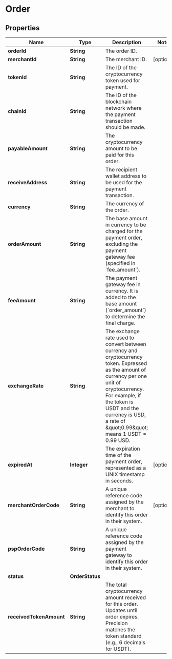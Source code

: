 

# Order


## Properties

| Name | Type | Description | Notes |
|------------ | ------------- | ------------- | -------------|
|**orderId** | **String** | The order ID. |  |
|**merchantId** | **String** | The merchant ID. |  [optional] |
|**tokenId** | **String** | The ID of the cryptocurrency token used for payment. |  |
|**chainId** | **String** | The ID of the blockchain network where the payment transaction should be made. |  |
|**payableAmount** | **String** | The cryptocurrency amount to be paid for this order. |  |
|**receiveAddress** | **String** | The recipient wallet address to be used for the payment transaction. |  |
|**currency** | **String** | The currency of the order. |  |
|**orderAmount** | **String** | The base amount in currency to be charged for the payment order, excluding the payment gateway fee (specified in &#x60;fee_amount&#x60;). |  |
|**feeAmount** | **String** | The payment gateway fee in currency. It is added to the base amount (&#x60;order_amount&#x60;) to determine the final charge. |  |
|**exchangeRate** | **String** | The exchange rate used to convert between currency and cryptocurrency token. Expressed as the amount of currency per one unit of cryptocurrency. For example, if the token is USDT and the currency is USD, a rate of \&quot;0.99\&quot; means 1 USDT &#x3D; 0.99 USD. |  |
|**expiredAt** | **Integer** | The expiration time of the payment order, represented as a UNIX timestamp in seconds. |  [optional] |
|**merchantOrderCode** | **String** | A unique reference code assigned by the merchant to identify this order in their system. |  [optional] |
|**pspOrderCode** | **String** | A unique reference code assigned by the payment gateway to identify this order in their system. |  |
|**status** | **OrderStatus** |  |  |
|**receivedTokenAmount** | **String** | The total cryptocurrency amount received for this order. Updates until order expires. Precision matches the token standard (e.g., 6 decimals for USDT). |  |



